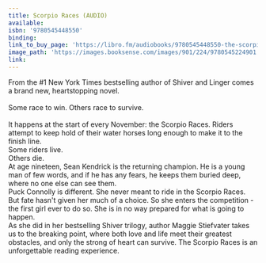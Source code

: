 ```yaml
---
title: Scorpio Races (AUDIO)
available:
isbn: '9780545448550'
binding:
link_to_buy_page: 'https://libro.fm/audiobooks/9780545448550-the-scorpio-races?bookstore=brooklinebooksmith'
image_path: 'https://images.booksense.com/images/901/224/9780545224901.jpg'
link:
---
```



From the #1 New York Times bestselling author of Shiver and Linger comes a brand new, heartstopping novel.
<br>
<br>Some race to win. Others race to survive.
<br>
<br>It happens at the start of every November: the Scorpio Races. Riders attempt to keep hold of their water horses long enough to make it to the finish line.
<br>Some riders live.
<br>Others die.
<br>At age nineteen, Sean Kendrick is the returning champion. He is a young man of few words, and if he has any fears, he keeps them buried deep, where no one else can see them.
<br>Puck Connolly is different. She never meant to ride in the Scorpio Races. But fate hasn't given her much of a choice. So she enters the competition - the first girl ever to do so. She is in no way prepared for what is going to happen.
<br>As she did in her bestselling Shiver trilogy, author Maggie Stiefvater takes us to the breaking point, where both love and life meet their greatest obstacles, and only the strong of heart can survive. The Scorpio Races is an unforgettable reading experience.